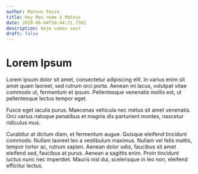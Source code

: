 ```yaml
---
author: Mateus Passo
title: Hey Meu nome é Mateus
date: 2020-06-04T16:44:21.738Z
description: Hoje vamos sair
draft: false
---
```



# Lorem Ipsum

<!--StartFragment-->

Lorem ipsum dolor sit amet, consectetur adipiscing elit. In varius enim sit amet quam laoreet, sed rutrum orci porta. Aenean mi lacus, volutpat vitae commodo ut, fermentum et ipsum. Pellentesque venenatis mollis est, ut pellentesque lectus tempor eget. 

Fusce eget iaculis purus. Maecenas vehicula nec metus sit amet venenatis. Orci varius natoque penatibus et magnis dis parturient montes, nascetur ridiculus mus. 

Curabitur at dictum diam, et fermentum augue. Quisque eleifend tincidunt commodo. Nullam laoreet leo a vestibulum maximus. Nullam vel felis mattis, tempor tortor ac, rutrum sapien. Aenean dolor odio, faucibus sit amet eleifend sed, faucibus at purus. Aenean a sagittis enim. Proin tincidunt luctus nunc nec imperdiet. Mauris nisl dui, scelerisque in leo non, eleifend efficitur lectus.

<!--EndFragment-->